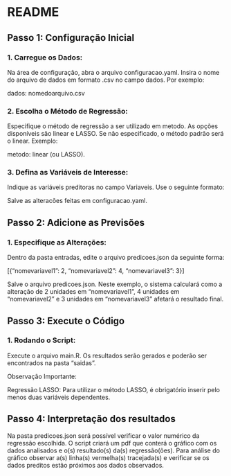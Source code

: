 
# README

## Passo 1: Configuração Inicial

### 1. Carregue os Dados:

Na área de configuração, abra o arquivo configuracao.yaml. Insira o nome
do arquivo de dados em formato .csv no campo dados. Por exemplo:

dados: nomedoarquivo.csv

### 2. Escolha o Método de Regressão:

Especifique o método de regressão a ser utilizado em metodo. As opções
disponíveis são linear e LASSO. Se não especificado, o método padrão
será o linear. Exemplo:

metodo: linear (ou LASSO).

### 3. Defina as Variáveis de Interesse:

Indique as variáveis preditoras no campo Variaveis. Use o seguinte
formato:

Salve as alteracões feitas em configuracao.yaml.

## Passo 2: Adicione as Previsões

### 1. Especifique as Alterações:

Dentro da pasta entradas, edite o arquivo predicoes.json da seguinte
forma:

\[{“nomevariavel1”: 2, “nomevariavel2”: 4, “nomevariavel3”: 3}\]

Salve o arquivo predicoes.json. Neste exemplo, o sistema calculará como
a alteração de 2 unidades em “nomevariavel1”, 4 unidades em
“nomevariavel2” e 3 unidades em “nomevariavel3” afetará o resultado
final.

## Passo 3: Execute o Código

### 1. Rodando o Script:

Execute o arquivo main.R. Os resultados serão gerados e poderão ser
encontrados na pasta “saidas”.

Observação Importante:

Regressão LASSO: Para utilizar o método LASSO, é obrigatório inserir
pelo menos duas variáveis dependentes.

## Passo 4: Interpretação dos resultados

Na pasta predicoes.json será possível verificar o valor numérico da
regressão escolhida. O script criará um pdf que conterá o gráfico com os
dados analisados e o(s) resultado(s) da(s) regressão(ões). Para análise
do gráfico observar a(s) linha(s) vermelha(s) tracejada(s) e verificar
se os dados preditos estão próximos aos dados observados.
